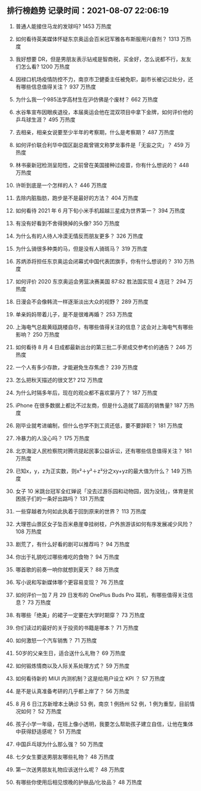 
## 排行榜趋势 记录时间：2021-08-07 22:06:19
  
  1. 普通人能接住马龙的发球吗? 1453 万热度
    
  2. 如何看待英美媒体怀疑东京奥运会百米冠军雅各布斯服用兴奋剂？ 1313 万热度
    
  3. 我好想要 DR，但是男朋友表示钻戒是智商税，买金好，怎么说都不行，友友们怎么看? 1200 万热度
    
  4. 因禄口机场疫情防控不力，南京市卫健委主任被免职，副市长被记过处分，还有哪些信息值得关注？ 937 万热度
    
  5. 为什么我一个985法学高材生在沪仿佛是个废材？ 662 万热度
    
  6. 水谷隼宣布因眼疾退役，本届奥运会他在混双项目中拿下金牌，如何评价他的乒乓球生涯？ 495 万热度
    
  7. 去相亲，相亲女说要至少半年的考察期，什么是考察期？ 487 万热度
    
  8. 如何评价联合利华中国区副总裁曾锡文称梦龙事件是「无妄之灾」？ 459 万热度
    
  9. 林书豪新冠检测呈阳性，之前曾在美国接种过疫苗，你有什么想说的？ 448 万热度
    
  10. 许昕到底是一个怎样的人？ 446 万热度
    
  11. 去除内脏脂肪，跑步是不是最好的方法？ 404 万热度
    
  12. 如何看待 2021 年 6 月下旬小米手机超越三星成为世界第一？ 394 万热度
    
  13. 有没有好看到不舍得换掉的头像? 350 万热度
    
  14. 为什么有的人待人冷漠无情反而朋友更多？ 326 万热度
    
  15. 为什么骑很多种类的马，但是没有人骑斑马？ 319 万热度
    
  16. 苏炳添将担任东京奥运会闭幕式中国代表团旗手，你有什么想说的？ 310 万热度
    
  17. 如何评价 2020 东京奥运会男篮决赛美国 87:82 胜法国实现 4 连冠？ 294 万热度
    
  18. 日漫会不会像韩流一样逐渐淡出大众的视野？ 289 万热度
    
  19. 单亲妈妈带着儿子，是不是很难再婚？ 253 万热度
    
  20. 上海电气总裁黄瓯跳楼自尽，有哪些值得关注的信息？这会对上海电气有哪些影响？ 250 万热度
    
  21. 如何看待 8 月 4 日成都最新出台的第三批二手房成交参考价的通告？ 246 万热度
    
  22. 一个人有多少存款，才能避免生存焦虑？ 239 万热度
    
  23. 怎么把秋天描述的很文艺? 212 万热度
    
  24. 为什么时隔多年后，现在的观众都不喜欢蒙丹了？ 187 万热度
    
  25. iPhone 在很多数据上都比不过友商，但是什么造就了超高的销售量? 187 万热度
    
  26. 刚毕业就考进编制，但什么也学不到工资还低，要不要辞职？ 181 万热度
    
  27. 冷暴力的人没心吗？ 175 万热度
    
  28. 北京海淀人民检察院对腾讯提起民事公益诉讼，还有哪些信息值得关注？ 161 万热度
    
  29. 已知x，y，z为正实数，则x²＋y²＋z²分之xy+yz的最大值为什么？ 149 万热度
    
  30. 女子 10 米跳台冠军全红婵说「没去过游乐园和动物园，因为没钱」，体育是贫困孩子们的一条好出路吗？ 131 万热度
    
  31. 一些穿越者为何如此执着于回到原来的世界？ 113 万热度
    
  32. 大理苍山景区女子坠百米悬崖幸挂树枝，户外旅游该如何有序发展减少风险？ 108 万热度
    
  33. 剧荒了，有什么好看的剧可以推荐吗？ 94 万热度
    
  34. 你出于礼貌吃过哪些难吃的食物？ 94 万热度
    
  35. 哪首歌的前奏一响你就想到夏天？ 88 万热度
    
  36. 写小说和写新媒体哪个更容易变现？ 76 万热度
    
  37. 如何评价一加 7 月 29 日发布的 OnePlus Buds Pro 耳机，有哪些值得关注信息？ 73 万热度
    
  38. 有哪些「绝美」的裙子一定要在大学时期穿？ 73 万热度
    
  39. 你们读过的最好的关于投资的书籍是哪本？ 71 万热度
    
  40. 如何激怒一个汽车销售？ 71 万热度
    
  41. 50岁的父亲生日，适合送什么礼物？ 69 万热度
    
  42. 如何锻炼情商以及人际关系处理方式？ 59 万热度
    
  43. 如何看待新的 MIUI 内测机制？这是给用户设立 KPI ？ 57 万热度
    
  44. 是不是认真准备考研的几乎都上岸了？ 56 万热度
    
  45. 8 月 6 日江苏新增本土确诊 53 例，南京 1 例扬州 52 例，1 例为重型，目前情况如何？ 52 万热度
    
  46. 孩子小学一年级，在班上像小透明，我要怎么帮助孩子建立自信，让他在集体中获得舒适感呢？ 51 万热度
    
  47. 中国乒乓球为什么那么强？ 50 万热度
    
  48. 七夕女生要送男朋友哪些礼物？ 48 万热度
    
  49. 第一次送男朋友礼物应该送什么呢？ 48 万热度
    
  50. 有哪些你使用后相见恨晚的护肤品/化妆品？ 48 万热度
    
